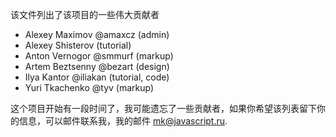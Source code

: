 
该文件列出了该项目的一些伟大贡献者

<ul>
  <li>Alexey Maximov @amaxcz (admin)</li>
  <li>Alexey Shisterov (tutorial)</li>
  <li>Anton Vernogor @smmurf (markup)</li>
  <li>Artem Beztsenny @bezart (design)</li>
  <li>Ilya Kantor @iliakan (tutorial, code)</li>
  <li>Yuri Tkachenko @tyv (markup)</li>
</ul>

这个项目开始有一段时间了，我可能遗忘了一些贡献者，如果你希望该列表留下你的信息，可以邮件联系我，我的邮件 mk@javascript.ru.
